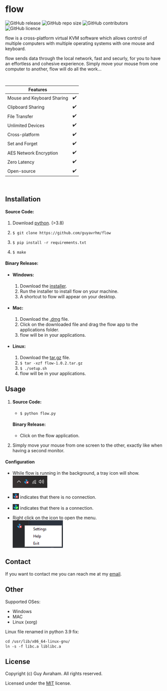 # flow
![GitHub release](https://img.shields.io/github/v/release/guyavrhm/flow)
![GitHub repo size](https://img.shields.io/github/languages/code-size/guyavrhm/flow)
![GitHub contributors](https://img.shields.io/github/contributors/guyavrhm/flow)
![GitHub licence](https://img.shields.io/github/license/guyavrhm/flow)

flow is a cross-platform virtual KVM software which allows control of multiple computers with multiple operating systems with one mouse and keyboard.

flow sends data through the local network, fast and securly, for you to have an effortless and cohesive experience. Simply move your mouse from one computer to another, flow will do all the work...

<br>

| Features | |
|-----------|-|
| Mouse and Keyboard Sharing | ✔️ |
| Clipboard Sharing | ✔️ |
| File Transfer | ✔️ |
| Unlimited Devices | ✔️ |
| Cross-platform | ✔️ |
| Set and Forget | ✔️ |
| AES Network Encryption | ✔️ |
| Zero Latency | ✔️ |
| Open-source | ✔️ |

<br>

## Installation

#### Source Code:
1. Download [python](https://www.python.org/downloads/release/python-395/). (>3.8)

2. `$ git clone https://github.com/guyavrhm/flow`

3. `$ pip install -r requirements.txt`
  
4. `$ make`

#### Binary Release:

*   #### Windows:
    1. Download the [installer](https://github.com/guyavrhm/flow/releases/download/v1.0.2/flow.v1.0.2.setup.exe).
    2. Run the installer to install flow on your machine.
    3. A shortcut to flow will appear on your desktop.

*   #### Mac:
    1. Download the [.dmg](https://github.com/guyavrhm/flow/releases/download/v1.0.2/flow-1.0.2.dmg) file.
    2. Click on the downloaded file and drag the flow app to the applications folder.
    3. flow will be in your applications.

*   #### Linux:
    1. Download the [tar.gz](https://github.com/guyavrhm/flow/releases/download/v1.0.2/flow-1.0.2.tar.gz) file.
    2. `$ tar -xzf flow-1.0.2.tar.gz`
    3. `$ ./setup.sh`
    4. flow will be in your applications.


## Usage
1.
    #### Source Code:
    * `$ python flow.py`

    #### Binary Release:
    * Click on the flow application.

2. Simply move your mouse from one screen to the other, exactly like when having a second monitor.

#### Configuration

* While flow is running in the background, a tray icon will show.
<br>![image info](./img/tray.png)

* ![x](./img/x.png) indicates that there is no connection.

* ![v](./img/v.png) indicates that there is a connection.

* Right click on the icon to open the menu.
<br>![image info](./img/menu.png)<br>


## Contact
If you want to contact me you can reach me at my [email](mailto:guy.ava03@gmail.com).

## Other
Supported OSes:
* Windows
* MAC
* Linux (xorg)


Linux file renamed in python 3.9 fix:
```
cd /usr/lib/x86_64-linux-gnu/
ln -s -f libc.a liblibc.a
```

## License

Copyright (c) Guy Avraham. All rights reserved.

Licensed under the [MIT](LICENSE) license.
